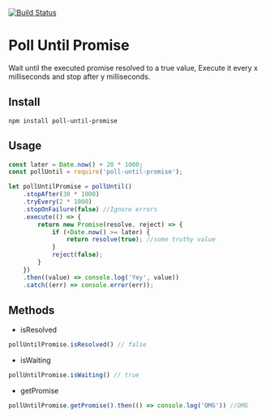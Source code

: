 [![Build Status](https://travis-ci.org/AlonMiz/poll-until-promise.svg?branch=master)](https://travis-ci.org/AlonMiz/poll-until-promise)
# Poll Until Promise
Wait until the executed promise resolved to a true value,
Execute it every x milliseconds and stop after y milliseconds.


## Install
`npm install poll-until-promise`

## Usage

```js
const later = Date.now() + 20 * 1000;
const pollUntil = require('poll-until-promise');

let pollUntilPromise = pollUntil()
    .stopAfter(30 * 1000)
    .tryEvery(2 * 1000)
    .stopOnFailure(false) //Ignore errors
    .execute(() => {
        return new Promise(resolve, reject) => {
            if (+Date.now() >= later) {
                return resolve(true); //some truthy value
            }
            reject(false);
        }
    })
    .then((value) => console.log('Yey', value))
    .catch((err) => console.error(err));

```

## Methods

* isResolved
```js
pollUntilPromise.isResolved() // false
```
* isWaiting
```js
pollUntilPromise.isWaiting() // true
```
* getPromise
```js
pollUntilPromise.getPromise().then(() => console.log('OMG')) //OMG
```